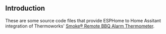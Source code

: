 ## Introduction

These are some source code files that provide ESPHome to Home Assitant integration of Thermoworks' [Smoke® Remote BBQ Alarm Thermometer](https://www.thermoworks.com/smoke/).

